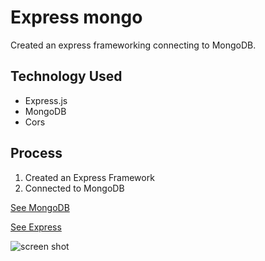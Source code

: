 # Express mongo 


Created an express frameworking connecting to MongoDB.

## Technology Used
* Express.js
* MongoDB 
* Cors

## Process 
1. Created an Express Framework 
2. Connected to MongoDB

[See MongoDB](https://www.Mongodb.com/) 

[See Express](https://expressjs.com/)

![screen shot](https://www.rainforest-alliance.org/wp-content/uploads/2021/06/three-toed-sloth-teaser-1.jpg.optimal.jpg) 